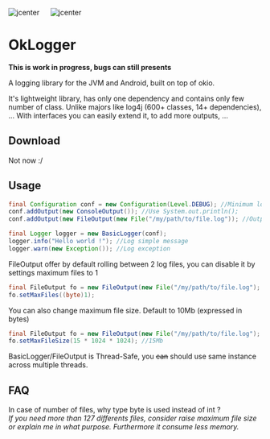 ![jcenter](https://img.shields.io/badge/_jcenter_-_1.0-SNAPSHOT-6688ff.png?style=flat) &#x2003; ![jcenter](https://img.shields.io/badge/_Tests_-_12/12-green.png?style=flat)

# OkLogger #

**This is work in progress, bugs can still presents**

A logging library for the JVM and Android, built on top of okio.

It's lightweight library, has only one dependency and contains only few number of class. Unlike majors like log4j (600+ classes, 14+ dependencies), ...
With interfaces you can easily extend it, to add more outputs, ...

## Download ##

Not now :/

## Usage ##

```java
final Configuration conf = new Configuration(Level.DEBUG); //Minimum log level to output (ignore under levels)
conf.addOutput(new ConsoleOutput()); //Use System.out.println();
conf.addOutput(new FileOutput(new File("/my/path/to/file.log")); //Output in files : file.log, file.log.1 (if maxFiles = 2)

final Logger logger = new BasicLogger(conf);
logger.info("Hello world !"); //Log simple message
logger.warn(new Exception()); //Log exception
```

FileOutput offer by default rolling between 2 log files, you can disable it by settings maximum files to 1
```java
final FileOutput fo = new FileOutput(new File("/my/path/to/file.log");
fo.setMaxFiles((byte)1);
```

You can also change maximum file size. Default to 10Mb (expressed in bytes)
```java
final FileOutput fo = new FileOutput(new File("/my/path/to/file.log");
fo.setMaxFileSize(15 * 1024 * 1024); //15Mb
```

BasicLogger/FileOutput is Thread-Safe, you ~~can~~ should use same instance across multiple threads.


## FAQ ##

In case of number of files, why type byte is used instead of int ?<br/>
*If you need more than 127 differents files, consider raise maximum file size or explain me in what purpose. Furthermore it consume less memory.*
